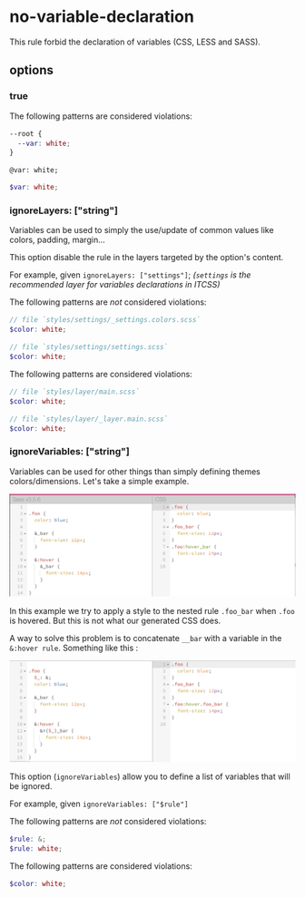 # no-variable-declaration

This rule forbid the declaration of variables (CSS, LESS and SASS).

## options

### true

The following patterns are considered violations:

```css
--root {
  --var: white;
}
```

```less
@var: white;
```

```scss
$var: white;
```

### ignoreLayers: ["string"]

Variables can be used to simply the use/update of common values like colors, padding, margin...

This option disable the rule in the layers targeted by the option's content.

For example, given `ignoreLayers: ["settings"]`;
_(`settings` is the recommended layer for variables declarations in ITCSS)_

The following patterns are *not* considered violations:

```scss
// file `styles/settings/_settings.colors.scss`
$color: white;
```

```scss
// file `styles/settings/settings.scss`
$color: white;
```

The following patterns are considered violations:

```scss
// file `styles/layer/main.scss`
$color: white;
```

```scss
// file `styles/layer/_layer.main.scss`
$color: white;
```

### ignoreVariables: ["string"]

Variables can be used for other things than simply defining themes colors/dimensions.
Let's take a simple example.

![](./assets/without_concat.png)

In this example we try to apply a style to the nested rule `.foo_bar` when `.foo` is hovered. But this is not what our generated CSS does.

A way to solve this problem is to concatenate `__bar` with a variable in the `&:hover rule`. Something like this :

![](./assets/with_concat.png)

This option (`ignoreVariables`) allow you to define a list of variables that will be ignored.

For example, given `ignoreVariables: ["$rule"]`

The following patterns are *not* considered violations:

```scss
$rule: &;
$rule: white;
```

The following patterns are considered violations:

```scss
$color: white;
```
